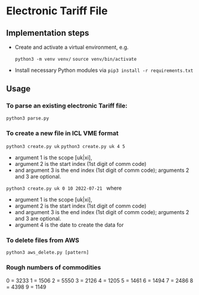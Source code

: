 # Electronic Tariff File

## Implementation steps

- Create and activate a virtual environment, e.g.

  `python3 -m venv venv/`
  `source venv/bin/activate`

- Install necessary Python modules via `pip3 install -r requirements.txt`

## Usage

### To parse an existing electronic Tariff file:
`python3 parse.py`

### To create a new file in ICL VME format
`python3 create.py uk`
`python3 create.py uk 4 5` 

- argument 1 is the scope [uk|xi],
- argument 2 is the start index (1st digit of comm code)
- and argument 3 is the end index  (1st digit of comm code); arguments 2 and 3 are optional.

`python3 create.py uk 0 10 2022-07-21 ` where

- argument 1 is the scope [uk|xi],
- argument 2 is the start index (1st digit of comm code)
- and argument 3 is the end index  (1st digit of comm code); arguments 2 and 3 are optional.
- argument 4 is the date to create the data for

### To delete files from AWS

`python3 aws_delete.py [pattern]`

### Rough numbers of commodities

0 = 3233
1 = 1506
2 = 5550
3 = 2126
4 = 1205
5 = 1461
6 = 1494
7 = 2486
8 = 4398
9 = 1149
